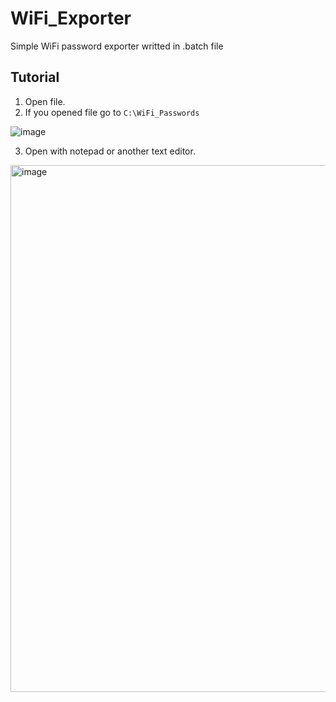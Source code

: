# WiFi_Exporter
Simple WiFi password exporter writted in .batch file
## Tutorial
1. Open file.
2. If you opened file go to ``C:\WiFi_Passwords``

![image](https://user-images.githubusercontent.com/80784394/159599324-93600ca9-c284-4e15-9549-beabebad5b25.png)

3. Open with notepad or another text editor.

<img width="843" alt="image" src="https://user-images.githubusercontent.com/80784394/159599663-230ff018-398a-4a48-8533-2caa7ca07dca.png">
